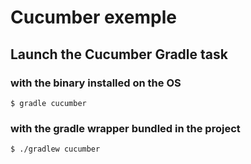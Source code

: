 # Cucumber exemple

## Launch the Cucumber Gradle task

### with the binary installed on the OS

    $ gradle cucumber
    
### with the gradle wrapper bundled in the project

    $ ./gradlew cucumber